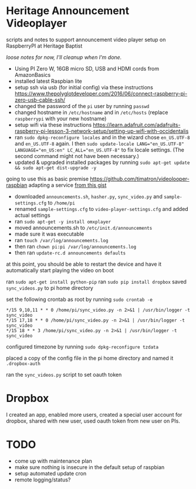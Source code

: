 # Heritage Announcement Videoplayer
scripts and notes to support announcement video player setup on RaspberryPI at Heritage Baptist 

_loose notes for now, I'll cleanup when I'm done._

- Using PI Zero W, 16GB micro SD, USB and HDMI cords from AmazonBasics
- installed latest Raspbian lite
- setup ssh via usb (for initial config) via these instructions https://www.thepolyglotdeveloper.com/2016/06/connect-raspberry-pi-zero-usb-cable-ssh/
- changed the password of the `pi` user by running `passwd`
- changed hostname in `/etc/hostname` and in `/etc/hosts` (replace `raspberrypi` with your new hostname)
- setup wifi via these instructions https://learn.adafruit.com/adafruits-raspberry-pi-lesson-3-network-setup/setting-up-wifi-with-occidentalis
- ran `sudo dpkg-reconfigure locales` and in the wizard chose `en_US.UTF-8` and `en_US.UTF-8` again. I then `sudo update-locale LANG="en_US.UTF-8" LANGUAGE="en_US:en" LC_ALL="en_US.UTF-8"` to fix locale settings. (The second command might not have been necessary.)
- updated & upgraded installed packages by running `sudo apt-get update && sudo apt-get dist-upgrade -y`

going to use this as basic premise https://github.com/timatron/videolooper-raspbian
adapting a service [from this gist](https://gist.github.com/naholyr/4275302)

- downloaded `announcements.sh`, `hasher.py`, `sync_video.py` and `sample-settings.cfg` to `/home/pi`
- renamed `sample-settings.cfg` to `video-player-settings.cfg` and added actual settings
- ran `sudo apt-get -y install omxplayer`
- moved announcements.sh to `/etc/init.d/announcements`
- made sure it was executable
- ran `touch /var/log/announcements.log`
- then ran `chown pi:pi /var/log/announcements.log`
- then ran `update-rc.d announcements defaults`

at this point, you should be able to restart the device and have it automatically start playing the video on boot

ran `sudo apt-get install python-pip`
ran `sudo pip install dropbox`
saved `sync_videos.py` to pi home directory

set the following crontab as root by running `sudo crontab -e`

    */15 9,10,11 * * 0 /home/pi/sync_video.py -n 2>&1 | /usr/bin/logger -t sync_video
    */15 17,18 * * 0 /home/pi/sync_video.py -n 2>&1 | /usr/bin/logger -t sync_video
    */15 18 * * 3 /home/pi/sync_video.py -n 2>&1 | /usr/bin/logger -t sync_video

configured timezone by running `sudo dpkg-reconfigure tzdata`

placed a copy of the config file in the pi home directory and named it `.dropbox-auth`

ran the `sync_videos.py` script to set oauth token

# Dropbox
I created an app, enabled more users, created a special user account for dropbox, shared with new user, used oauth token from new user on PIs.

# TODO

- come up with maintenance plan
- make sure nothing is insecure in the default setup of raspbian
- setup automated update cron
- remote logging/status?
